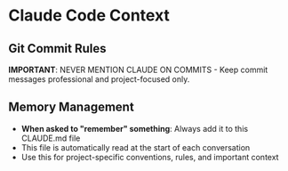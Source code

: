 # Claude Code Context

## Git Commit Rules

**IMPORTANT**: NEVER MENTION CLAUDE ON COMMITS - Keep commit messages professional and project-focused only.

## Memory Management
- **When asked to "remember" something**: Always add it to this CLAUDE.md file
- This file is automatically read at the start of each conversation
- Use this for project-specific conventions, rules, and important context